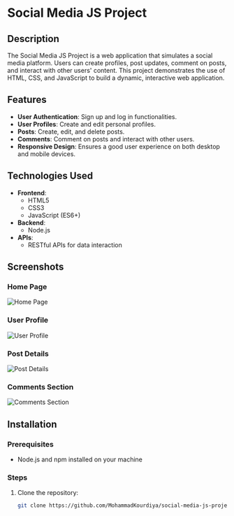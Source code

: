 # Social Media JS Project

## Description
The Social Media JS Project is a web application that simulates a social media platform. Users can create profiles, post updates, comment on posts, and interact with other users' content. This project demonstrates the use of HTML, CSS, and JavaScript to build a dynamic, interactive web application.

## Features
- **User Authentication**: Sign up and log in functionalities.
- **User Profiles**: Create and edit personal profiles.
- **Posts**: Create, edit, and delete posts.
- **Comments**: Comment on posts and interact with other users.
- **Responsive Design**: Ensures a good user experience on both desktop and mobile devices.

## Technologies Used
- **Frontend**:
  - HTML5
  - CSS3
  - JavaScript (ES6+)
- **Backend**:
  - Node.js
- **APIs**:
  - RESTful APIs for data interaction

## Screenshots
### Home Page
![Home Page](https://github.com/MohammadKourdiya/social-media-js-project/assets/29815461/ee2b4c5e-811d-4b56-9643-9c65cca6a84e)


### User Profile
![User Profile](https://github.com/MohammadKourdiya/social-media-js-project/assets/29815461/887d82eb-5927-4dab-9437-ede3c9f0ca93)


### Post Details
![Post Details](https://github.com/MohammadKourdiya/social-media-js-project/assets/29815461/375fd935-202c-486f-95c4-12c486c41ebe)


### Comments Section
![Comments Section](https://github.com/MohammadKourdiya/social-media-js-project/assets/29815461/403a9ff5-7a69-4b9d-a563-20b2c60546bc)


## Installation

### Prerequisites
- Node.js and npm installed on your machine


### Steps
1. Clone the repository:
   ```bash
   git clone https://github.com/MohammadKourdiya/social-media-js-project.git
